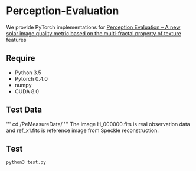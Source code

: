 # Perception-Evaluation
We provide PyTorch implementations for [Perception Evaluation – A new solar image quality metric based on the multi-fractal property of texture](https://arxiv.org/pdf/1905.09980.pdf)
features
## Require
- Python 3.5 
- Pytorch 0.4.0 
- numpy 
- CUDA 8.0 
## Test Data
'''
cd /PeMeasureData/
'''
The image H_000000.fits is real observation data and ref_x1.fits is reference image from Speckle reconstruction.

## Test
  ```
  python3 test.py
  ```

